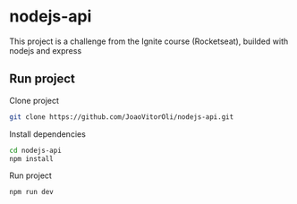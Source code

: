 # nodejs-api

This project is a challenge from the Ignite course (Rocketseat), builded with nodejs and express

## Run project

Clone project 

```bash
git clone https://github.com/JoaoVitorOli/nodejs-api.git
```

Install dependencies

```bash
cd nodejs-api
npm install
```

Run project

```bash
npm run dev
```
